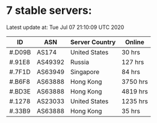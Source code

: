 # 7 stable servers:

Latest update at: Tue Jul 07 21:10:09 UTC 2020

| ID | ASN | Server Country | Online |
| -- | --- | -------------- | ------ |
| #.D09B | AS174 | United States | 30 hrs |
| #.91E8 | AS49392 | Russia | 127 hrs |
| #.7F1D | AS63949 | Singapore | 84 hrs |
| #.B6F8 | AS63888 | Hong Kong | 3750 hrs |
| #.BD3E | AS63888 | Hong Kong | 4819 hrs |
| #.1278 | AS23033 | United States | 1235 hrs |
| #.33B9 | AS63888 | Hong Kong | 35 hrs |


